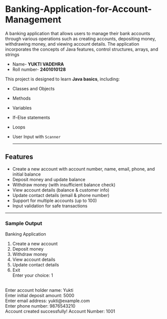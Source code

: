 # Banking-Application-for-Account-Management
A banking application that allows users to manage their bank accounts through various operations such as creating accounts, depositing money, withdrawing money, and viewing account details. The application incorporates the concepts of Java features, control structures, arrays, and strings

- Name- **YUKTI VADEHRA**
- Roll number- **2401010128**

This project is designed to learn **Java basics**, including:

- Classes and Objects
- Methods
- Variables
- If–Else statements
- Loops
- User Input with `Scanner`

  ---

##  Features
-  Create a new account with account number, name, email, phone, and initial balance  
-  Deposit money and update balance  
-  Withdraw money (with insufficient balance check)  
-  View account details (balance & customer info)  
-  Update contact details (email & phone number)  
-  Support for multiple accounts (up to 100)  
-  Input validation for safe transactions  

---
### Sample Output ###

 Banking Application 
1. Create a new account
2. Deposit money
3. Withdraw money
4. View account details
5. Update contact details
6. Exit
   <br>
Enter your choice: 1
<br>
Enter account holder name: Yukti
<br>
Enter initial deposit amount: 5000
<br>
Enter email address: yukti@example.com
<br>
Enter phone number: 9876543210
<br>
Account created successfully! Account Number: 1001

